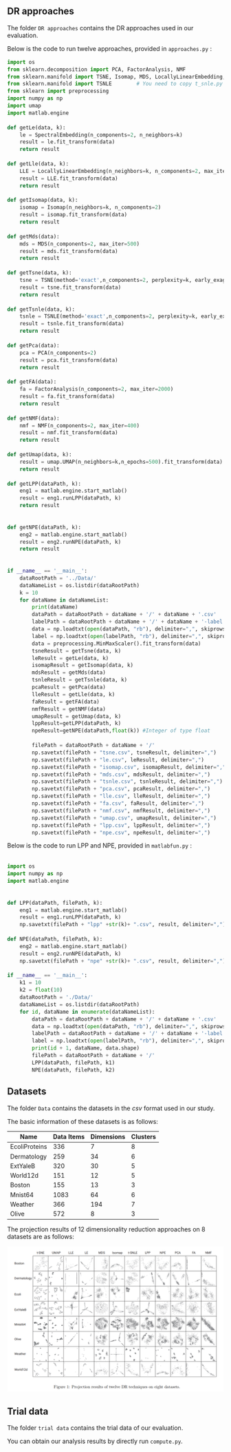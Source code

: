 ## DR approaches

The folder `DR approaches` contains the DR approaches used in our evaluation.

Below is the code to run twelve approaches, provided in `approaches.py` :

```python
import os
from sklearn.decomposition import PCA, FactorAnalysis, NMF
from sklearn.manifold import TSNE, Isomap, MDS, LocallyLinearEmbedding, SpectralEmbedding
from sklearn.manifold import TSNLE        # You need to copy t_snle.py to the directory where t_SNE.py is located
from sklearn import preprocessing
import numpy as np
import umap
import matlab.engine

def getLe(data, k):
    le = SpectralEmbedding(n_components=2, n_neighbors=k)
    result = le.fit_transform(data)
    return result

def getLle(data, k):
    LLE = LocallyLinearEmbedding(n_neighbors=k, n_components=2, max_iter=200)
    result = LLE.fit_transform(data)
    return result

def getIsomap(data, k):
    isomap = Isomap(n_neighbors=k, n_components=2)
    result = isomap.fit_transform(data)
    return result

def getMds(data):
    mds = MDS(n_components=2, max_iter=500)
    result = mds.fit_transform(data)
    return result

def getTsne(data, k):
    tsne = TSNE(method='exact',n_components=2, perplexity=k, early_exaggeration=6, n_iter=3000)
    result = tsne.fit_transform(data)
    return result

def getTsnle(data, k):
    tsnle = TSNLE(method='exact',n_components=2, perplexity=k, early_exaggeration=6, n_iter=3000)
    result = tsnle.fit_transform(data)
    return result

def getPca(data):
    pca = PCA(n_components=2)
    result = pca.fit_transform(data)
    return result

def getFA(data):
    fa = FactorAnalysis(n_components=2, max_iter=2000)
    result = fa.fit_transform(data)
    return result

def getNMF(data):
    nmf = NMF(n_components=2, max_iter=400)
    result = nmf.fit_transform(data)
    return result

def getUmap(data, k):
    result = umap.UMAP(n_neighbors=k,n_epochs=500).fit_transform(data)
    return result

def getLPP(dataPath, k):
    eng1 = matlab.engine.start_matlab()
    result = eng1.runLPP(dataPath, k)
    return result


def getNPE(dataPath, k):
    eng2 = matlab.engine.start_matlab()
    result = eng2.runNPE(dataPath, k)
    return result


if __name__ == '__main__':
    dataRootPath = '../Data/'
    dataNameList = os.listdir(dataRootPath)
    k = 10
    for dataName in dataNameList:
        print(dataName)
        dataPath = dataRootPath + dataName + '/' + dataName + '.csv'
        labelPath = dataRootPath + dataName + '/' + dataName + '-label.csv'
        data = np.loadtxt(open(dataPath, "rb"), delimiter=",", skiprows=0)
        label = np.loadtxt(open(labelPath, "rb"), delimiter=",", skiprows=0)
        data = preprocessing.MinMaxScaler().fit_transform(data)
        tsneResult = getTsne(data, k)
        leResult = getLe(data, k)
        isomapResult = getIsomap(data, k)
        mdsResult = getMds(data)
        tsnleResult = getTsnle(data, k)
        pcaResult = getPca(data)
        lleResult = getLle(data, k)
        faResult = getFA(data)
        nmfResult = getNMF(data)
        umapResult = getUmap(data, k)
        lppResult=getLPP(dataPath, k)
        npeResult=getNPE(dataPath,float(k)) #Integer of type float

        filePath = dataRootPath + dataName + '/'
        np.savetxt(filePath + "tsne.csv", tsneResult, delimiter=",")
        np.savetxt(filePath + "le.csv", leResult, delimiter=",")
        np.savetxt(filePath + "isomap.csv", isomapResult, delimiter=",")
        np.savetxt(filePath + "mds.csv", mdsResult, delimiter=",")
        np.savetxt(filePath + "tsnle.csv", tsnleResult, delimiter=",")
        np.savetxt(filePath + "pca.csv", pcaResult, delimiter=",")
        np.savetxt(filePath + "lle.csv", lleResult, delimiter=",")
        np.savetxt(filePath + "fa.csv", faResult, delimiter=",")
        np.savetxt(filePath + "nmf.csv", nmfResult, delimiter=",")
        np.savetxt(filePath + "umap.csv", umapResult, delimiter=",")
        np.savetxt(filePath + "lpp.csv", lppResult, delimiter=",")
        np.savetxt(filePath + "npe.csv", npeResult, delimiter=",")
```

Below is the code to run LPP and NPE, provided in `matlabfun.py` :

```python

import os
import numpy as np
import matlab.engine


def LPP(dataPath, filePath, k):
    eng1 = matlab.engine.start_matlab()
    result = eng1.runLPP(dataPath, k)
    np.savetxt(filePath + "lpp" +str(k)+ ".csv", result, delimiter=",")

def NPE(dataPath, filePath, k):
    eng2 = matlab.engine.start_matlab()
    result = eng2.runNPE(dataPath, k)
    np.savetxt(filePath + "npe" +str(k)+ ".csv", result, delimiter=",")

if __name__ == '__main__':
    k1 = 10
    k2 = float(10)
    dataRootPath = './Data/'
    dataNameList = os.listdir(dataRootPath)
    for id, dataName in enumerate(dataNameList):
        dataPath = dataRootPath + dataName + '/' + dataName + '.csv'
        data = np.loadtxt(open(dataPath, "rb"), delimiter=",", skiprows=0)
        labelPath = dataRootPath + dataName + '/' + dataName + '-label.csv'
        label = np.loadtxt(open(labelPath, "rb"), delimiter=",", skiprows=0)
        print(id + 1, dataName, data.shape)
        filePath = dataRootPath + dataName + '/'
        LPP(dataPath, filePath, k1)
        NPE(dataPath, filePath, k2)
```





## Datasets

The folder `Data` contains the datasets in the *csv* format used in our study.







The basic information of these datasets is as follows:

| Name          | Data Items | Dimensions | Clusters |
| ------------- | ---------- | ---------- | -------- |
| EcoliProteins | 336        | 7          | 8        |
| Dermatology   | 259        | 34         | 6        |
| ExtYaleB      | 320        | 30         | 5        |
| World12d      | 151        | 12         | 5        |
| Boston        | 155        | 13         | 3        |
| Mnist64       | 1083       | 64         | 6        |
| Weather       | 366        | 194        | 7        |
| Olive         | 572        | 8          | 3        |



The projection results of 12 dimensionality reduction approaches on 8 datasets are as follows: 

![](Appendix/Figure1.png)





## Trial data

The folder `trial data` contains the trial data of our evaluation.

You can obtain our analysis results by directly run `compute.py`.





